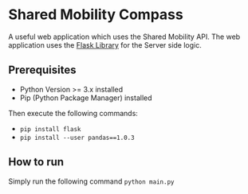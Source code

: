 # Shared Mobility Compass
A useful web application which uses the Shared Mobility API.
The web application uses the [Flask Library](https://flask.palletsprojects.com/en/1.1.x/) for the Server side logic.

## Prerequisites
* Python Version >= 3.x installed
* Pip (Python Package Manager) installed

Then execute the following commands:
* `pip install flask`
* `pip install --user pandas==1.0.3`


## How to run
Simply run the following command `python main.py`